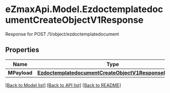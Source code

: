 # eZmaxApi.Model.EzdoctemplatedocumentCreateObjectV1Response
Response for POST /1/object/ezdoctemplatedocument

## Properties

Name | Type | Description | Notes
------------ | ------------- | ------------- | -------------
**MPayload** | [**EzdoctemplatedocumentCreateObjectV1ResponseMPayload**](EzdoctemplatedocumentCreateObjectV1ResponseMPayload.md) |  | 

[[Back to Model list]](../README.md#documentation-for-models) [[Back to API list]](../README.md#documentation-for-api-endpoints) [[Back to README]](../README.md)

